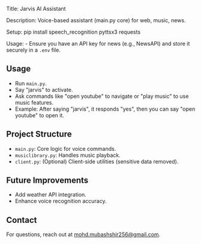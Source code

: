 Title: Jarvis AI Assistant

Description: Voice-based assistant (main.py core) for web, music, news.

Setup: pip install speech_recognition pyttsx3 requests

Usage: - Ensure you have an API key for news (e.g., NewsAPI) and store it securely in a `.env` file.

## Usage
- Run `main.py`.
- Say "jarvis" to activate.
- Ask commands like "open youtube" to navigate or "play music" to use music features.
- Example: After saying "jarvis", it responds "yes", then you can say "open youtube" to open it.

## Project Structure
- `main.py`: Core logic for voice commands.
- `musiclibrary.py`: Handles music playback.
- `client.py`: (Optional) Client-side utilities (sensitive data removed).

## Future Improvements
- Add weather API integration.
- Enhance voice recognition accuracy.

## Contact
For questions, reach out at [mohd.mubashshir256@gmail.com](mailto:mohd.mubashshir256@gmail.com).
